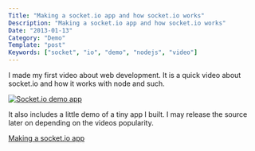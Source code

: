 ```yaml
---
Title: "Making a socket.io app and how socket.io works"
Description: "Making a socket.io app and how socket.io works"
Date: "2013-01-13"
Category: "Demo"
Template: "post"
Keywords: ["socket", "io", "demo", "nodejs", "video"]
---
```


I made my first video about web development. It is a quick video about socket.io and how it works with node and such.

[![Socket.io demo app](http://ohdoylerules.com/images/vlcsnap-2013-01-12-16h52m23s239.jpg)](http://youtu.be/JfYRGTvMbBA)

It also includes a little demo of a tiny app I built. I may release the source later on depending on the videos popularity.

[Making a socket.io app](http://youtu.be/JfYRGTvMbBA)
